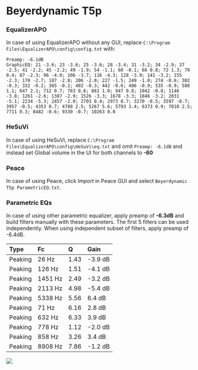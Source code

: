 # Beyerdynamic T5p

### EqualizerAPO
In case of using EqualizerAPO without any GUI, replace `C:\Program Files\EqualizerAPO\config\config.txt`
with:
```
Preamp: -6.1dB
GraphicEQ: 21 -3.6; 23 -3.6; 25 -3.6; 28 -3.4; 31 -3.2; 34 -2.9; 37 -2.5; 41 -2.2; 45 -2.2; 49 -1.9; 54 -1.1; 60 -0.1; 66 0.8; 72 1.3; 79 0.4; 87 -2.3; 96 -4.0; 106 -3.7; 116 -4.3; 128 -3.9; 141 -3.2; 155 -2.3; 170 -2.7; 187 -2.8; 206 -2.0; 227 -1.5; 249 -1.0; 274 -0.6; 302 -0.3; 332 -0.2; 365 -0.2; 402 -0.3; 442 -0.6; 486 -0.9; 535 -0.9; 588 1.1; 647 2.1; 712 0.7; 783 0.6; 861 1.0; 947 0.8; 1042 -0.8; 1146 -3.8; 1261 -2.6; 1387 -2.9; 1526 -3.3; 1678 -3.3; 1846 -3.2; 2031 -5.1; 2234 -5.3; 2457 -2.0; 2703 0.4; 2973 0.7; 3270 -0.5; 3597 -0.7; 3957 -0.5; 4353 0.7; 4788 2.5; 5267 5.6; 5793 3.4; 6373 0.9; 7010 2.5; 7711 0.3; 8482 -0.6; 9330 -0.7; 10263 0.0
```

### HeSuVi
In case of using HeSuVi, replace `C:\Program Files\EqualizerAPO\config\HeSuVi\eq.txt` and omit `Preamp:
-6.1dB` and instead set Global volume in the UI for both channels to **-60**

### Peace
In case of using Peace, click *Import* in Peace GUI and select `Beyerdynamic T5p ParametricEQ.txt`.

### Parametric EQs
In case of using other parametric equalizer, apply preamp of **-6.3dB** and build filters manually
with these parameters. The first 5 filters can be used independently.
When using independent subset of filters, apply preamp of -6.4dB.

| Type    | Fc      |    Q | Gain    |
|:--------|:--------|:-----|:--------|
| Peaking | 26 Hz   | 1.43 | -3.9 dB |
| Peaking | 126 Hz  | 1.51 | -4.1 dB |
| Peaking | 1451 Hz | 2.49 | -3.2 dB |
| Peaking | 2113 Hz | 4.98 | -5.4 dB |
| Peaking | 5338 Hz | 5.56 | 6.4 dB  |
| Peaking | 71 Hz   | 6.16 | 2.8 dB  |
| Peaking | 632 Hz  | 6.33 | 3.9 dB  |
| Peaking | 778 Hz  | 1.12 | -2.0 dB |
| Peaking | 858 Hz  | 3.26 | 3.4 dB  |
| Peaking | 8908 Hz | 7.86 | -1.2 dB |

![](https://raw.githubusercontent.com/jaakkopasanen/AutoEq/master/results/headphonecom/sbaf-serious/Beyerdynamic%20T5p/Beyerdynamic%20T5p.png)